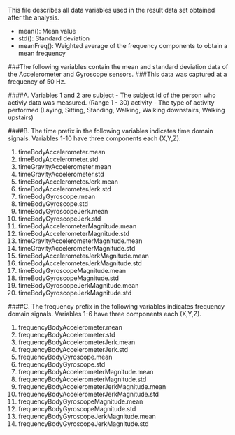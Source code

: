 
This file describes all data variables used in the result data set obtained after the analysis.
* mean(): Mean value
* std(): Standard deviation
* meanFreq(): Weighted average of the frequency components to obtain a mean frequency

###The following variables contain the mean and standard deviation data of the Accelerometer and Gyroscope sensors.
###This data was captured at a frequency of 50 Hz. 

####A. Variables 1 and 2 are
subject - The subject Id of the person who activiy data was measured. (Range 1 - 30)
activity - The type of activity performed (Laying, Sitting, Standing, Walking, Walking downstairs, Walking upstairs)

####B. The time prefix in the following variables indicates time domain signals. Variables 1-10 have three components each (X,Y,Z). 
1. timeBodyAccelerometer.mean
2. timeBodyAccelerometer.std
3. timeGravityAccelerometer.mean
4. timeGravityAccelerometer.std
5. timeBodyAccelerometerJerk.mean
6. timeBodyAccelerometerJerk.std
7. timeBodyGyroscope.mean
8. timeBodyGyroscope.std
9. timeBodyGyroscopeJerk.mean
10. timeBodyGyroscopeJerk.std
11. timeBodyAccelerometerMagnitude.mean
12. timeBodyAccelerometerMagnitude.std
13. timeGravityAccelerometerMagnitude.mean
14. timeGravityAccelerometerMagnitude.std
15. timeBodyAccelerometerJerkMagnitude.mean
16. timeBodyAccelerometerJerkMagnitude.std
17. timeBodyGyroscopeMagnitude.mean
18. timeBodyGyroscopeMagnitude.std
19. timeBodyGyroscopeJerkMagnitude.mean
20. timeBodyGyroscopeJerkMagnitude.std

####C. The frequency prefix in the following variables indicates frequency domain signals. Variables 1-6 have three components each (X,Y,Z). 

1. frequencyBodyAccelerometer.mean
2. frequencyBodyAccelerometer.std
3. frequencyBodyAccelerometerJerk.mean
4. frequencyBodyAccelerometerJerk.std
5. frequencyBodyGyroscope.mean
6. frequencyBodyGyroscope.std
7. frequencyBodyAccelerometerMagnitude.mean
8. frequencyBodyAccelerometerMagnitude.std
9. frequencyBodyAccelerometerJerkMagnitude.mean
10. frequencyBodyAccelerometerJerkMagnitude.std
11. frequencyBodyGyroscopeMagnitude.mean
12. frequencyBodyGyroscopeMagnitude.std
13. frequencyBodyGyroscopeJerkMagnitude.mean
14. frequencyBodyGyroscopeJerkMagnitude.std
